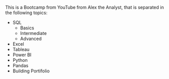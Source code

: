 This is a Bootcamp from YouTube from Alex the Analyst, that is separated in the following topics:
- SQL
  - Basics
  - Intermediate
  - Advanced
- Excel
- Tableau
- Power BI
- Python
- Pandas
- Building Portifolio
